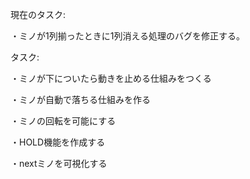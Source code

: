 現在のタスク:

・ミノが1列揃ったときに1列消える処理のバグを修正する。





タスク:

・ミノが下についたら動きを止める仕組みをつくる

・ミノが自動で落ちる仕組みを作る

・ミノの回転を可能にする

・HOLD機能を作成する

・nextミノを可視化する
